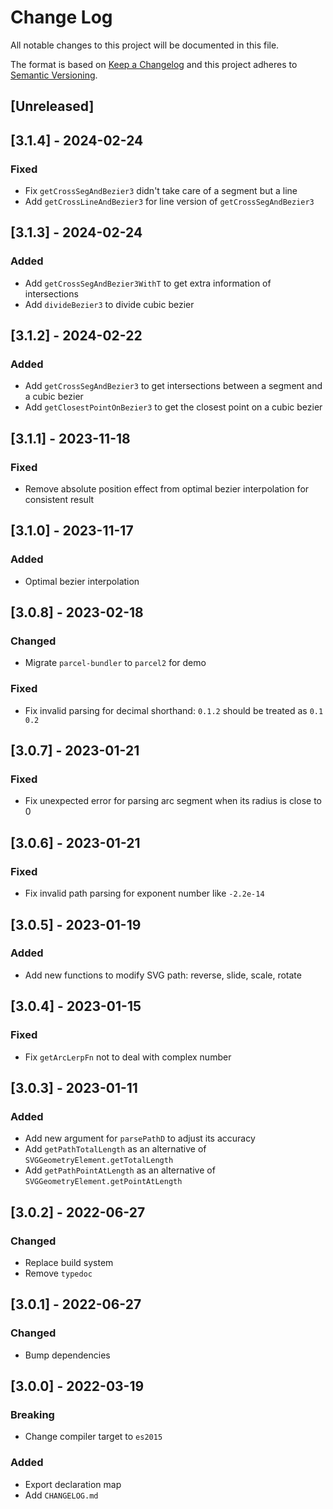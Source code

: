 # Change Log
All notable changes to this project will be documented in this file.

The format is based on [Keep a Changelog](http://keepachangelog.com/)
and this project adheres to [Semantic Versioning](http://semver.org/).

## [Unreleased]

## [3.1.4] - 2024-02-24
### Fixed
- Fix `getCrossSegAndBezier3` didn't take care of a segment but a line
- Add `getCrossLineAndBezier3` for line version of `getCrossSegAndBezier3`

## [3.1.3] - 2024-02-24
### Added
- Add `getCrossSegAndBezier3WithT` to get extra information of intersections
- Add `divideBezier3` to divide cubic bezier

## [3.1.2] - 2024-02-22
### Added
- Add `getCrossSegAndBezier3` to get intersections between a segment and a cubic bezier
- Add `getClosestPointOnBezier3` to get the closest point on a cubic bezier

## [3.1.1] - 2023-11-18
### Fixed
- Remove absolute position effect from optimal bezier interpolation for consistent result

## [3.1.0] - 2023-11-17
### Added
- Optimal bezier interpolation

## [3.0.8] - 2023-02-18
### Changed
- Migrate `parcel-bundler` to `parcel2` for demo

### Fixed
- Fix invalid parsing for decimal shorthand: `0.1.2` should be treated as `0.1 0.2`

## [3.0.7] - 2023-01-21
### Fixed
- Fix unexpected error for parsing arc segment when its radius is close to 0

## [3.0.6] - 2023-01-21
### Fixed
- Fix invalid path parsing for exponent number like `-2.2e-14`

## [3.0.5] - 2023-01-19
### Added
- Add new functions to modify SVG path: reverse, slide, scale, rotate

## [3.0.4] - 2023-01-15
### Fixed
- Fix `getArcLerpFn` not to deal with complex number

## [3.0.3] - 2023-01-11
### Added
- Add new argument for `parsePathD` to adjust its accuracy
- Add `getPathTotalLength` as an alternative of `SVGGeometryElement.getTotalLength`
- Add `getPathPointAtLength` as an alternative of `SVGGeometryElement.getPointAtLength`

## [3.0.2] - 2022-06-27
### Changed
- Replace build system
- Remove `typedoc`

## [3.0.1] - 2022-06-27
### Changed
- Bump dependencies

## [3.0.0] - 2022-03-19
### Breaking
- Change compiler target to `es2015`

### Added
- Export declaration map
- Add `CHANGELOG.md`
